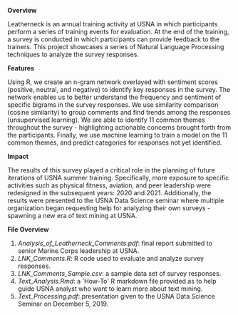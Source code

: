 **Overview**

Leatherneck is an annual training activity at USNA in which participants perform a series of training events for evaluation. At the end of the training, a survey is conducted in which participants can provide feedback to the trainers. This project showcases a series of Natural Language Processing techniques to analyze the survey responses.

**Features** 

Using R, we create an n-gram network overlayed with sentiment scores (positive, neutral, and negative) to identify key responses in the survey. The network enables us to better understand the frequency and sentiment of specific bigrams in the survey responses. We use similarity comparison (cosine similarity) to group comments and find trends among the responses (unsupervised learning). We are able to identify 11 common themes throughout the survey - highlighting actionable concerns brought forth from the participants. Finally, we use machine learning to train a model on the 11 common themes, and predict categories for responses not yet identified. 

**Impact**

The results of this survey played a critical role in the planning of future iterations of USNA summer training. Specifically, more exposure to specific activities such as physical fitness, aviation, and peer leadership were redesigned in the subsequent years: 2020 and 2021. Additionally, the results were presented to the USNA Data Science seminar where multiple organization began requesting help for analyzing their own surveys - spawning a new era of text mining at USNA. 

**File Overview**

1. *Analysis_of_Leatherneck_Comments.pdf*: final report submitted to senior Marine Corps leadership at USNA.
2. *LNK_Comments.R*: R code used to evaluate and analyze survey responses. 
3. *LNK_Comments_Sample.csv*: a sample data set of survey responses.
4. *Text_Analysis.Rmd*: a 'How-To' R markdown file provided as to help guide USNA analyst who want to learn more about text mining. 
5. *Text_Processing.pdf*: presentation given to the USNA Data Science Seminar on December 5, 2019. 
